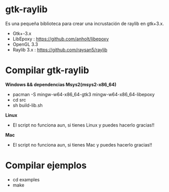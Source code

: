 # gtk-raylib
Es una pequeña biblioteca para crear una incrustación de raylib en gtk+3.x.

- Gtk+-3.x
- LibEpoxy : https://github.com/anholt/libepoxy
- OpenGL 3.3
- Raylib 3.x : https://github.com/raysan5/raylib

# Compilar gtk-raylib

**Windows && dependencias Msys2(msys2-x86_64)**
- pacman -S mingw-w64-x86_64-gtk3 mingw-w64-x86_64-libepoxy
- cd src
- sh build-lib.sh

**Linux**
- El script no funciona aun, si tienes Linux y puedes hacerlo gracias!!

**Mac**
- El script no funciona aun, si tienes Mac y puedes hacerlo gracias!!

# Compilar ejemplos
- cd examples
- make
